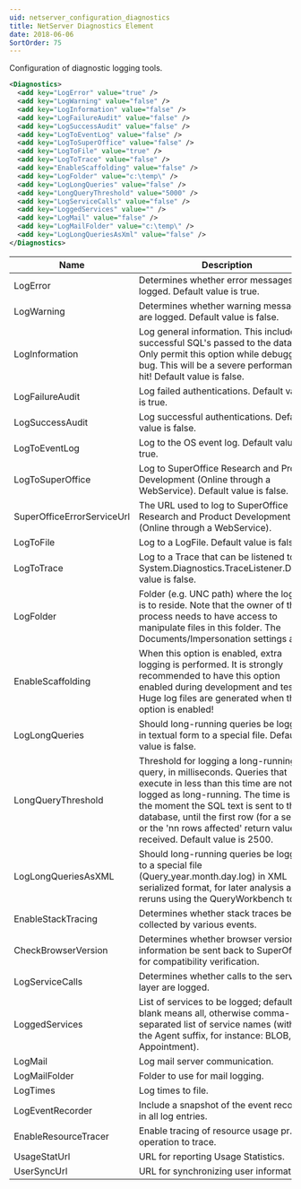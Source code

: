 ```yaml
---
uid: netserver_configuration_diagnostics
title: NetServer Diagnostics Element
date: 2018-06-06
SortOrder: 75
---
```

Configuration of diagnostic logging tools.

```xml
<Diagnostics>
  <add key="LogError" value="true" />
  <add key="LogWarning" value="false" />
  <add key="LogInformation" value="false" />
  <add key="LogFailureAudit" value="false" />
  <add key="LogSuccessAudit" value="false" />
  <add key="LogToEventLog" value="false" />
  <add key="LogToSuperOffice" value="false" />
  <add key="LogToFile" value="true" />
  <add key="LogToTrace" value="false" />
  <add key="EnableScaffolding" value="false" />
  <add key="LogFolder" value="c:\temp\" />
  <add key="LogLongQueries" value="false" />
  <add key="LongQueryThreshold" value="5000" />
  <add key="LogServiceCalls" value="false" />
  <add key="LoggedServices" value="" />
  <add key="LogMail" value="false" />
  <add key="LogMailFolder" value="c:\temp\" />
  <add key="LogLongQueriesAsXml" value="false" />
</Diagnostics>
```

|Name|Description|
|------------|----|
|LogError|Determines whether error messages are logged. Default value is true.|
|LogWarning|Determines whether warning messages are logged. Default value is false.|
|LogInformation|Log general information. This includes successful SQL's passed to the database. Only permit this option while debugging a bug.  This will be a severe performance hit! Default value is false.|
|LogFailureAudit|Log failed authentications. Default value is true.|
|LogSuccessAudit|Log successful authentications. Default value is false.|
|LogToEventLog|Log to the OS event log. Default value is true.|
|LogToSuperOffice|Log to SuperOffice Research and Product Development (Online through a WebService). Default value is false.|
|SuperOfficeErrorServiceUrl|The URL used to log to SuperOffice Research and Product Development (Online through a WebService).|
|LogToFile|Log to a LogFile. Default value is false.|
|LogToTrace|Log to a Trace that can be listened to by a System.Diagnostics.TraceListener.Default value is false.|
|LogFolder|Folder (e.g. UNC path) where the log file is to reside.  Note that the owner of the process needs to have access to manipulate files in this folder. The Documents/Impersonation settings apply!|
|EnableScaffolding|When this option is enabled, extra logging is performed. It is strongly recommended to have this option enabled during development and testing. Huge log files are generated when this option is enabled!|
|LogLongQueries|Should long-running queries be logged in textual form to a special file. Default value is false.|
|LongQueryThreshold|Threshold for logging a long-running query, in milliseconds. Queries that execute in less than this time are not logged as long-running. The time is from the moment the SQL text is sent to the database, until the first row (for a select) or the 'nn rows affected' return value is received. Default value is  2500.|
|LogLongQueriesAsXML|Should long-running queries be logged to a special file (Query_year.month.day.log) in XML serialized format, for later analysis and reruns using the QueryWorkbench tool.|
|EnableStackTracing|Determines whether stack traces be collected by various events.|
|CheckBrowserVersion|Determines whether browser version information be sent back to SuperOffice for compatibility verification.|
|LogServiceCalls|Determines whether calls to the service layer are logged.|
|LoggedServices|List of services to be logged; default blank means all, otherwise comma-separated list of service names (without the Agent suffix, for instance: BLOB, Appointment).|
|LogMail|Log mail server communication.|
|LogMailFolder|Folder to use for mail logging.|
|LogTimes|Log times to file.|
|LogEventRecorder|Include a snapshot of the event recorder in all log entries.|
|EnableResourceTracer|Enable tracing of resource usage pr. operation to trace.|
|UsageStatUrl|URL for reporting Usage Statistics.|
|UserSyncUrl|URL for synchronizing user information.|

